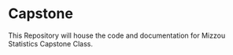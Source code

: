 # Capstone
This Repository will house the code and documentation for Mizzou Statistics Capstone Class.
